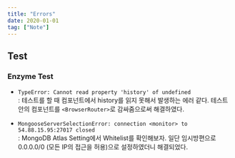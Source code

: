 ```yaml
---
title: "Errors"
date: 2020-01-01
tag: ["Note"]
---
```


## Test

### Enzyme Test

- `TypeError: Cannot read property 'history' of undefined`  
  : 테스트를 할 때 컴포넌트에서 history를 읽지 못해서 발생하는 에러 같다. 테스트 안의 컴포넌트를 `<BrowserRouter>`로 감싸줌으로써 해결하였다.

- `MongooseServerSelectionError: connection <monitor> to 54.88.15.95:27017 closed`  
  : MongoDB Atlas Setting에서 Whitelist를 확인해보자. 일단 임시방편으로 0.0.0.0/0 (모든 IP의 접근을 허용)으로 설정하였더니 해결되었다.